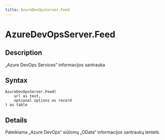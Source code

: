 ```yaml
---
title: AzureDevOpsServer.Feed
---
```


# AzureDevOpsServer.Feed


## Description

„Azure DevOps Services“ informacijos santrauka


## Syntax

```powerquery
AzureDevOpsServer.Feed(
    url as text,
    optional options as record
) as table
```


## Details

Pateikiama „Azure DevOps“ siūlomų „OData“ informacijos santraukų lentelė.


